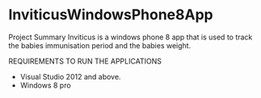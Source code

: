 InviticusWindowsPhone8App
=========================

Project Summary Inviticus is a windows phone 8 app that is used to track the babies immunisation period and the babies weight.


REQUIREMENTS TO RUN THE APPLICATIONS
 - Visual Studio 2012 and above.
 - Windows 8 pro
